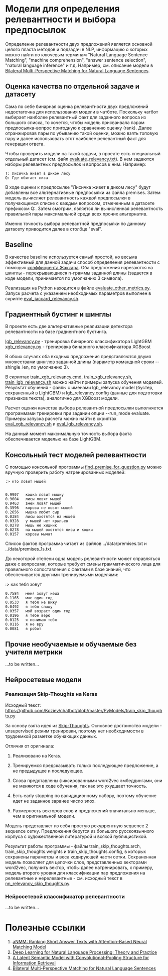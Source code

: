 # Модели для определения релевантности и выбора предпосылок

Определение релевантности двух предложений является основной целого пласта методов
и подзадач в NLP, информацию о которых можно найти по ключевым терминам "Natural Language Sentence Matching",
"machine comprehension", "answer sentence selection", "natural language inference" и т.д.
Например, см. описание модели в [Bilateral Multi-Perspective Matching for Natural Language Sentences](https://arxiv.org/abs/1702.03814).

## Оценка качества по отдельной задаче и датасету

Сама по себе бинарная оценка релевантности двух предложений недостаточна
для использования модели в чатботе. Поскольку чатбот выбирает наиболее
релевантный факт для заданного вопроса из большого списка, то хочется,
чтобы модель присваивала парам предпосылка-вопрос пригодную к сравнению
оценку (rank). Далее отранжировав пары по убыванию такой оценки, можно взять
топовую пару и далее использовать этот наиболее релевантный факт для
генерации ответа.

Чтобы проверить модели на такой задачи, в проекте есть специальный отдельный
датасет (см. файл [evaluate_relevancy.txt](https://github.com/Koziev/chatbot/blob/master/data/evaluate_relevancy.txt)).
В нем задаются наборы релевантных предпосылок и вопросов к ним. Например:

```
T: Лисичка живет в диком лесу
Q: Где обитает лиса
```

В ходе оценки к предпосылке "Лисичка живет в диком лесу" будут добавлены
все альтернативные предпосылки из файла premises. Затем модель вычисляет
релевантность каждой предпосылки в получающемся списке с каждым вопросом,
отмеченным в датасете префиксом Q:. Затем смотрим, является ли вычисленная
релевантность правильной пары максимальной среди всех прочих альтернатив.

Именно точность выбора релевантной предпосылки по данному датасету приводится
далее в столбце "eval".

## Baseline

В качестве baseline используется самый простой, но весьма эффективный для
данной задачи способ определения релевантности с помощью [коэффициента Жаккара](https://ru.wikipedia.org/wiki/%D0%9A%D0%BE%D1%8D%D1%84%D1%84%D0%B8%D1%86%D0%B8%D0%B5%D0%BD%D1%82_%D0%96%D0%B0%D0%BA%D0%BA%D0%B0%D1%80%D0%B0).
Оба предложения нарезаются на шинглы - перекрывающиеся n-граммы заданной длины (задается
в коде модели, принимается по умолчанию 3 символа).

Реализация на Python находится в файле [evaluate_other_metrics.py](https://github.com/Koziev/chatbot/blob/master/PyModels/evaluate_other_metrics.py). Запуск
расчета с указанием необходимых параметров выполнен в скрипте [eval_jaccard_relevancy.sh](https://github.com/Koziev/chatbot/blob/master/scripts/eval_jaccard_relevancy.sh).

## Градиентный бустинг и шинглы

В проекте есть две альтернативные реализации детектора релевантности на
базе градиентного бустинга.

[lgb_relevancy.py](https://github.com/Koziev/chatbot/blob/master/PyModels/lgb_relevancy.py) - тренировка бинарного классификатора LightGBM
[xgb_relevancy.py](https://github.com/Koziev/chatbot/blob/master/PyModels/xgb_relevancy.py) - тренировка бинарного классификатора XGBoost

В обоих случаях оба входных предложения представляются двумя множествами
шинглов заданной длины (параметр командной сроки --shingle_len, по умолчанию 3).

В скриптах [train_xgb_relevancy.cmd](https://github.com/Koziev/chatbot/blob/master/scripts/train_xgb_relevancy.cmd),
[train_xgb_relevancy.sh](https://github.com/Koziev/chatbot/blob/master/scripts/train_xgb_relevancy.sh), [train_lgb_relevancy.sh](https://github.com/Koziev/chatbot/blob/master/scripts/train_lgb_relevancy.sh)
можно найти примеры запуска обучения моделей. Результат обучения - файлы с именами 
lgb_relevancy.model (бустер, сохраненный в LightGBM) и lgb_relevancy.config (данные для
подготовки признаков текста), аналогично для XGBoost модели.

Расчет оценки качества выбора релевантной предпосылки выполняется программами
тренировки при задании опции --run_mode evaluate. Примеры запуска расчета
можно найти в скриптах [eval_xgb_relevancy.sh](https://github.com/Koziev/chatbot/blob/master/scripts/eval_xgb_relevancy.sh)
и [eval_lgb_relevancy.sh](https://github.com/Koziev/chatbot/blob/master/scripts/eval_lgb_relevancy.sh).

На данный момент максимальную точность выбора факта обеспечивается моделью на базе LightGBM.

## Консольный тест моделей релевантности

С помощью консольной программы [find_premise_for_question.py](https://github.com/Koziev/chatbot/blob/master/PyModels/find_premise_for_question.py)
можно вручную проверить работу натренированных моделей:

```
:> кто ловит мышей


0.9907   кошка ловит мышку
0.9604   лисы ловят мышей
0.9463   змеи ловят мышей
0.3596   коровы не ловят мышей
0.2656   мышка любит сыр
0.0384   лисы охотятся на мышей
0.0328   у мышей нет крыльев
0.0278   мышь не хищник
0.0278   на мышей охотятся лисы и кошки
0.0157   коровы мычат
```

Список фактов программа читает из файлов ../data/premises.txt и ../data/premises_1s.txt.

До некоторой степени одна модель релевантности может справляться даже
с вопросами, которые требуют смены грамматического лица для правильного
сопоставления с фактами в базе знаний, что обеспечивается другими
тренируемыми моделями:

:> как тебя зовут

```
0.7584   меня зовут кеша
0.1165   мне один год
0.0533   я тебя не вижу
0.0492   я тебя слышу
0.0357   мой возраст один год
0.0196   я тебе верю
0.0125   я понимаю тебя
0.0116   я не вру
0.0081   я робот
```


## Прочие необучаемые и обучаемые без учителя метрики

...to be written...


## Нейросетевые модели

### Реализация Skip-Thoughts на Keras

Исходный текст: https://github.com/Koziev/chatbot/blob/master/PyModels/train_skip_thoughts.py

За основу взята идея из [Skip-Thoughts](https://github.com/ryankiros/skip-thoughts). Основное
достоинство модели - unsupervised режим тренировки, поэтому нет необходимости в трудоемкой
разметке обучающих данных.

Отличия от оригинала:

1) Реализовано на Keras.

2) Тренируемся предсказывать только последующее предложение, а не предыдущее и последующее.

3) Слова представлены фиксированными word2vec эмбеддингами, они не меняются в ходе обучения,
так как это ухудшает точность.

4) Есть early stopping по валидационному набору, поэтому обучение идет не заданное
заранее число эпох.

5) Размерность векторов слов и предложений значитально меньше, чем в оригинальной модели.

Модель представляет из себя простую рекуррентную sequence 2 sequence сетку. Предложения
берутся из большого русскоязычного корпуса с художественной литературой и всякой публицистикой.

Результат работы программы - файлы train_skip_thoughts.arch, train_skip_thoughts.weights
и train_skip_thoughts.config, в которых сохранены параметры и веса кодирующей
части сетки. Сохраненная модель позволяет для цепочки слов, представленных
векторами word2vec, получить вектор, чтобы далее натренировать, к примеру,
модель второго уровня для классификации пар предложения на релевантные и нерелевантные - см.
исходный текст в [nn_relevancy_skip_thoughts.py](https://github.com/Koziev/chatbot/blob/master/PyModels/nn_relevancy_skip_thoughts.py).

### Нейросетевой классификатор релевантности

...to be written...


# Полезные ссылки

1. [aNMM: Ranking Short Answer Texts with Attention-Based Neural Matching Model](http://www.bigdatalab.ac.cn/~gjf/papers/2016/CIKM2016_yang.pdf)  
2. [Deep Learning for Natural Language Processing: Theory and Practice](https://www.microsoft.com/en-us/research/wp-content/uploads/2016/02/CIKM14_tutorial_HeGaoDeng.pdf)  
3. [A Latent Semantic Model with Convolutional-Pooling Structure for Information Retrieval ](http://www.iro.umontreal.ca/~lisa/pointeurs/ir0895-he-2.pdf)  
4. [Bilateral Multi-Perspective Matching for Natural Language Sentences](https://arxiv.org/abs/1702.03814)  
